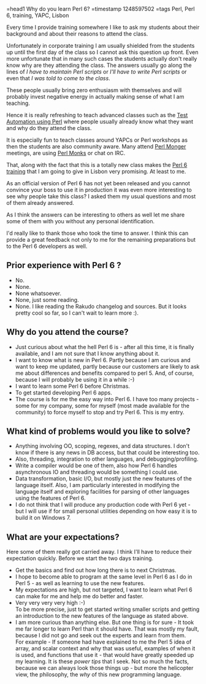=head1 Why do you learn Perl 6?
=timestamp 1248597502
=tags Perl, Perl 6, training, YAPC, Lisbon

Every time I provide training somewhere I like to ask my students about
their background and about their reasons to attend the class.

Unfortunately in corporate training I am usually shielded from the students
up until the first day of the class so I cannot ask this question up front.
Even more unfortunate that in many such cases the students actually don't
really know why are they attending the class. The answers usually go
along the lines of <i>I have to maintain Perl scripts</i> or
<i>I'll have to write Perl scripts</i> or even that
<i>I was told to come to the class</i>.

These people usually bring zero enthusiasm with themselves and will probably
invest negative energy in actually making sense of what I am teaching.

Hence it is really refreshing to teach advanced classes such as
the <a href="/perl_in_test_automation">Test Automation using Perl</a>
where people usually already know what they want and why do they attend the
class.

It is especially fun to teach classes around YAPCs or Perl workshops as then
the students are also community aware. Many attend
<a href="https://pm.org/">Perl Monger</a> meetings, are using
<a href="https://perlmonks.org/">Perl Monks</a> or
chat on IRC.

That, along with the fact that this is a totally new class makes
the <a href="/perl6">Perl 6 training</a> that I am going to give
in Lisbon very promising. At least to me.

As an official version of Perl 6 has not yet been released and you cannot
convince your boss to use it in production it was even more interesting to see
why people take this class? I asked them my usual questions and most
of them already answered.

As I think the answers can be interesting to others as well
let me share some of them with you without any personal identification.

I'd really like to thank those who took the time to answer. I think this
can provide a great feedback not only to me for the remaining preparations
but to the Perl 6 developers as well.

## Prior experience with Perl 6 ?

* No.
* None.
* None whatsoever.
* None, just some reading.
* None. I like reading the Rakudo changelog and sources. But it looks pretty cool so far, so I can't wait to learn more :).


## Why do you attend the course?

* Just curious about what the hell Perl 6 is - after all this time, it is finally available, and I am not sure that I know anything about it.
* I want to know what is new in Perl 6. Partly because I am curious and want to keep me updated, partly because our customers are likely to ask me about differences and benefits compared to perl 5. And, of course, because I will probably be using it in a while :-)
* I want to learn some Perl 6 before Christmas.
* To get started developing Perl 6 apps.
* The course is for me the easy way into Perl 6. I have too many projects - some for my company, some for myself (most made available for the community) to force myself to stop and try Perl 6. This is my entry.

## What kind of problems would you like to solve?

* Anything involving OO, scoping, regexes, and data structures. I don't know if there is any news in DB access, but that could be interesting too.
* Also, threading, integration to other languages, and debugging/profiling.
* Write a compiler would be one of them, also how Perl 6 handles asynchronous IO and threading would be something I could use.
* Data transformation, basic I/O, but mostly just the new features of the language itself. Also, I am particularly interested in modifying the language itself and exploring facilities for parsing of other languages using the features of Perl 6.
* I do not think that I will produce any production code with Perl 6 yet - but I will use if for small personal utilities depending on how easy it is to build it on Windows 7.

## What are your expectations?

Here some of them really got carried away. I think I'll have to reduce their expectation quickly. Before we start the two days training.

* Get the basics and find out how long there is to next Christmas.
* I hope to become able to program at the same level in Perl 6 as I do in Perl 5 - as well as learning to use the new features.
* My expectations are high, but not targeted, I want to learn what Perl 6 can make for me and help me do better and faster.
* Very very very very high :-)<br /> To be more precise, just to get started writing smaller scripts and getting an introduction to the new features of the language as stated above.
* I am more curious than anything else. But one thing is for sure - It took me far longer to learn Perl than it should have. That was mostly my fault, because I did not go and seek out the experts and learn from them.<br> For example - If someone had have explained to me the Perl 5 idea of array, and scalar context and why that was useful, examples of when it is used, and functions that use it - that would have greatly speeded up my learning. It is these <i>power tips</i> that I seek. Not so much the facts, because we can always look those things up - but more the helicopter view, the philosophy, the <i>why</i> of this new programming language.

